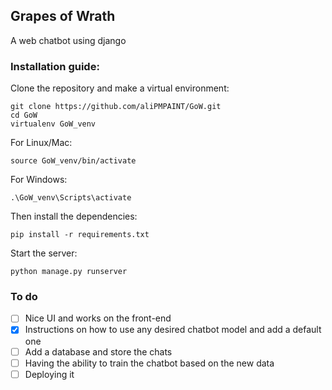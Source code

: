 ## Grapes of Wrath

A web chatbot using django

### Installation guide:

Clone the repository and make a virtual environment:
```
git clone https://github.com/aliPMPAINT/GoW.git
cd GoW
virtualenv GoW_venv
```

For Linux/Mac:
```
source GoW_venv/bin/activate
```

For Windows:
```
.\GoW_venv\Scripts\activate
```

Then install the dependencies:
```
pip install -r requirements.txt
```

Start the server:
```
python manage.py runserver
```

### To do

- [ ] Nice UI and works on the front-end
- [x] Instructions on how to use any desired chatbot model and add a default one
- [ ] Add a database and store the chats
- [ ] Having the ability to train the chatbot based on the new data
- [ ] Deploying it
